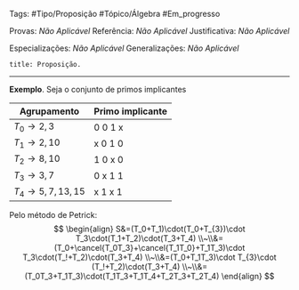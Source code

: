 Tags: #Tipo/Proposição #Tópico/Álgebra #Em_progresso

Provas: _Não Aplicável_
Referência: _Não Aplicável_
Justificativa: _Não Aplicável_

Especializações: _Não Aplicável_
Generalizações: _Não Aplicável_

```ad-question
title: Proposição.
```

---
**Exemplo**. Seja o conjunto de primos implicantes

| Agrupamento | Primo implicante |
|---|---|
|$T_{0} \to 2,3$| 0 0 1 x |
|$T_{1} \to 2,10$| x 0 1 0 |
|$T_{2} \to 8,10$| 1 0 x 0 |
|$T_{3} \to 3,7$| 0 x 1 1 |
|$T_{4} \to 5,7,13,15$| x 1 x 1 |

Pelo método de Petrick:
$$
\begin{align}
S&=(T_0+T_1)\cdot(T_0+T_{3})\cdot T_3\cdot(T_1+T_2)\cdot(T_3+T_4)
\\~\\&=(T_0+\cancel{T_0T_3}+\cancel{T_1T_0}+T_1T_3)\cdot T_3\cdot(T_!+T_2)\cdot(T_3+T_4)
\\~\\&=(T_0+T_1T_3)\cdot T_{3}\cdot (T_!+T_2)\cdot(T_3+T_4)
\\~\\&=(T_0T_3+T_1T_3)\cdot(T_1T_3+T_1T_4+T_2T_3+T_2T_4)
\end{align}
$$
